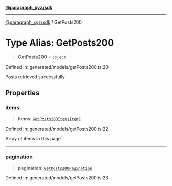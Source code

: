 [**@paragraph_xyz/sdk**](../README.md)

***

[@paragraph_xyz/sdk](../README.md) / GetPosts200

# Type Alias: GetPosts200

> **GetPosts200** = `object`

Defined in: generated/models/getPosts200.ts:20

Posts retrieved successfully

## Properties

### items

> **items**: [`GetPosts200ItemsItem`](GetPosts200ItemsItem.md)[]

Defined in: generated/models/getPosts200.ts:22

Array of items in this page

***

### pagination

> **pagination**: [`GetPosts200Pagination`](GetPosts200Pagination.md)

Defined in: generated/models/getPosts200.ts:23
